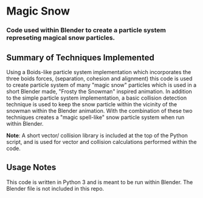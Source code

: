 # Magic Snow
### Code used within Blender to create a particle system represeting magical snow particles.

## Summary of Techniques Implemented
Using a Boids-like particle system implementation which incorporates the three boids forces, (separation, cohesion and alignment) this code is used to create particle system of many "magic snow" particles which is used in a short Blender made, "Frosty the Snowman" inspired animation.
In addition to the simple particle system implementation, a basic collision detection technique is used to keep the snow particle within the vicinity of the snowman within the Blender animation. With the combination of these two techniques creates a "magic spell-like" snow particle system when run within Blender.

**Note**: A short vector/ collision library is included at the top of the Python script, and is used for vector and collision calculations performed within the code.

## Usage Notes
This code is written in Python 3 and is meant to be run within Blender. The Blender file is not included in this repo.

